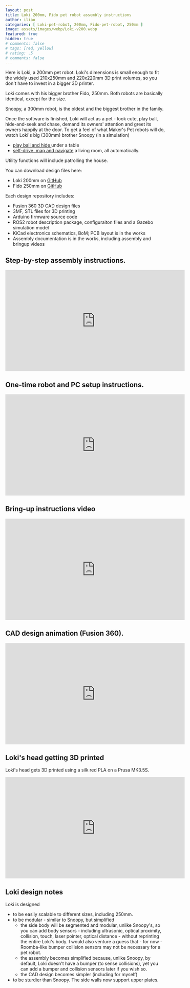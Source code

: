 ```yaml
---
layout: post
title: Loki 200mm, Fido pet robot assembly instructions
author: iliao
categories: [ Loki-pet-robot, 200mm, Fido-pet-robot, 250mm ]
image: assets/images/webp/Loki-v200.webp
featured: true
hidden: true
# comments: false
# tags: [red, yellow]
# rating: .5
# comments: false
---
```

Here is Loki, a 200mm pet robot.
Loki's dimensions is small enough to fit the widely used 210x250mm and 220x220mm
3D print volumes, so you don't have to invest in a bigger 3D printer.

Loki comes with his bigger brother Fido, 250mm. Both robots are basically identical, except for the size.

Snoopy, a 300mm robot, is the oldest and the biggest brother in the family.

Once the software is finished, Loki will act as a pet - look cute, play ball, hide-and-seek and chase,
demand its owners' attention and greet its owners happily at the door.
To get a feel of what Maker's Pet robots will do, watch Loki's big (300mm) brother
Snoopy (in a simulation)
- [play ball and hide ](https://kaia.ai/blog/snoopy-hides-plays-ball-in-simulation/)
under a table
- [self-drive, map and navigate](https://kaia.ai/blog/gazebo-mapping-navigation-demo/) a living room, all automatically.

Utility functions will include patrolling the house.

You can download design files here:
- Loki 200mm on [GitHub](https://github.com/makerspet/makerspet_loki)
- Fido 250mm on [GitHub](https://github.com/makerspet/makerspet_fido)

Each design repository includes:
- Fusion 360 3D CAD design files
- 3MF, STL files for 3D printing
- Arduino firmware source code
- ROS2 robot description package, configuraiton files and a Gazebo simulation model
- KiCad electronics schematics, BoM; PCB layout is in the works
- Assembly documentation is in the works, including assembly and bringup videos

## Step-by-step assembly instructions.

<div class="text-center">
<iframe width="560" height="315" src="https://www.youtube.com/embed/WPB2B1DPf_s?si=vKl0UPY-jvC7vU5l" title="YouTube video player" frameborder="0" allow="accelerometer; autoplay; clipboard-write; encrypted-media; gyroscope; picture-in-picture; web-share" allowfullscreen></iframe>
</div>
<p></p>

## One-time robot and PC setup instructions.

<div class="text-center">
<iframe width="560" height="315" src="https://www.youtube.com/embed/XOc5kCE3MC0?si=Ea7-jGM7AQ_eJeUj" title="YouTube video player" frameborder="0" allow="accelerometer; autoplay; clipboard-write; encrypted-media; gyroscope; picture-in-picture; web-share" allowfullscreen></iframe>
</div>
<p></p>

## Bring-up instructions video
<div class="text-center">
<iframe width="560" height="315" src="https://www.youtube.com/embed/L_XbkA4pwRc?si=xbA206g8rESLKRwt" title="YouTube video player" frameborder="0" allow="accelerometer; autoplay; clipboard-write; encrypted-media; gyroscope; picture-in-picture; web-share" allowfullscreen></iframe>
</div>
<p></p>

## CAD design animation (Fusion 360).

<div class="text-center">
<iframe width="560" height="315" src="https://www.youtube.com/embed/_hDMFZ_Ny5s?si=CyJjd7Vz9T6qbCYG" title="YouTube video player" frameborder="0" allow="accelerometer; autoplay; clipboard-write; encrypted-media; gyroscope; picture-in-picture; web-share" allowfullscreen></iframe>
</div>
<p></p>

## Loki's head getting 3D printed 

Loki's head gets 3D printed using a silk red PLA on a Prusa MK3.5S.

<div class="text-center">
<iframe width="560" height="315" src="https://www.youtube.com/embed/MUxyDBdmDjE?si=3Ntay33aPRWOy4wE" title="YouTube video player" frameborder="0" allow="accelerometer; autoplay; clipboard-write; encrypted-media; gyroscope; picture-in-picture; web-share" allowfullscreen></iframe>
</div>
<p></p>

## Loki design notes

Loki is designed
- to be easily scalable to different sizes, including 250mm.
- to be modular - similar to Snoopy, but simplified
  - the side body will be segmented and modular, unlike Snoopy's,
  so you can add body sensors - including ultrasonic, optical proximity,
  collision, touch, laser pointer, optical distance - without reprinting
  the entire Loki's body. I would also venture a guess that - for now -
  Roomba-like bumper collision sensors may not be necessary for a pet
  robot.
  - the assembly becomes simplified because, unlike Snoopy, by default,
  Loki doesn't have a bumper (to sense collisions), yet you can add
  a bumper and collision sensors later if you wish so.
  - the CAD design becomes simpler (including for myself)
- to be sturdier than Snoopy. The side walls now support upper plates.
